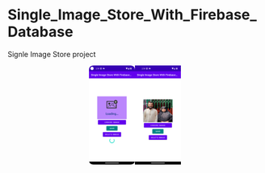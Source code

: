 # Single_Image_Store_With_Firebase_Database
Signle Image Store project

<div style="display: flex; flex-wrap: wrap; justify-content: center;">
    <img src="/images/ss_one.png" alt="UI Design" style="width: 18%; height: auto;">
    <img src="/images/ss_two.png" alt="UI Design" style="width: 18%; height: auto;">

</div>
